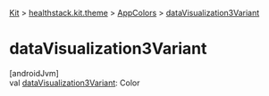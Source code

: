 
[Kit](../../../kit.html) > [healthstack.kit.theme](../index.html) > [AppColors](index.html) > [dataVisualization3Variant](data-visualization3-variant.html)



# dataVisualization3Variant



[androidJvm]\
val [dataVisualization3Variant](data-visualization3-variant.html): Color




